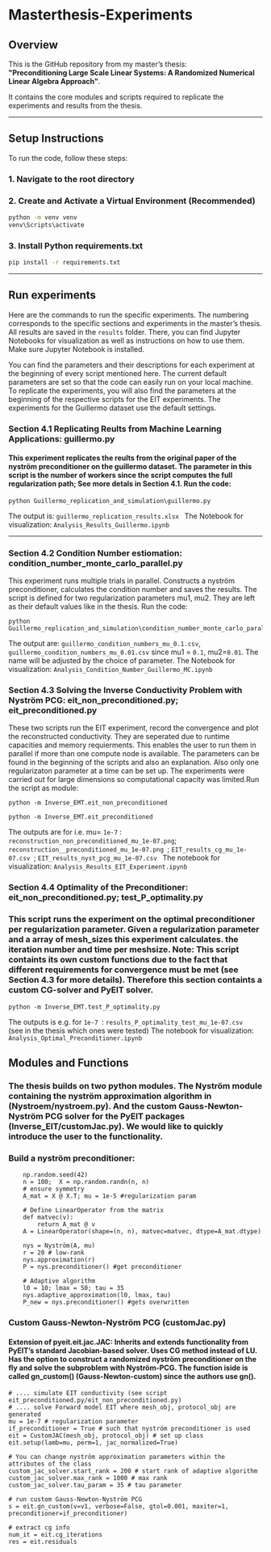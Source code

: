 # Masterthesis-Experiments

## Overview

This is the GitHub repository from my master’s thesis:  
**"Preconditioning Large Scale Linear Systems: A Randomized Numerical Linear Algebra Approach"**.

It contains the core modules and scripts required to replicate the experiments and results from the thesis.

---

## Setup Instructions

To run the code, follow these steps:

### 1. Navigate to the root directory

### 2. Create and Activate a Virtual Environment (Recommended)


```bash
python -m venv venv
venv\Scripts\activate
````
### 3. Install Python requirements.txt

```bash
pip install -r requirements.txt

````
---

## Run experiments

Here are the commands to run the specific experiments. The numbering corresponds to the specific sections and experiments in the master’s thesis. All results are saved in the `results` folder. There, you can find Jupyter Notebooks for visualization as well as instructions on how to use them. Make sure Jupyter Notebook is installed.

You can find the parameters and their descriptions for each experiment at the beginning of every script mentioned here. The current default parameters are set so that the code can easily run on your local machine. To replicate the experiments, you will also find the parameters at the beginning of the respective scripts for the EIT experiments. The experiments for the Guillermo dataset use the default settings.


### Section 4.1 Replicating Reults from Machine Learning Applications: guillermo.py

#### This experiment replicates the reults from the original paper of the nyström preconditioner on the guillermo dataset. The parameter in this script is the number of workers since the script computes the full regularization path; See more detals in Section 4.1. Run the code: 

````
python Guillermo_replication_and_simulation\guillermo.py
````
The output is:  ```guillermo_replication_results.xlsx ```
The Notebook for visualization:  ```Analysis_Results_Guillermo.ipynb ```

----

### Section 4.2 Condition Number estiomation: condition_number_monte_carlo_parallel.py

This experiment runs multiple trials in parallel. Constructs a nyström preconditioner, calculates the condition number and saves the results. The script is defined for two regularization parameters mu1, mu2. They are left as their default values like in the thesis. 
Run the code: 

````
python Guillermo_replication_and_simulation\condition_number_monte_carlo_parallel.py
````

The output are: ```guillermo_condition_numbers_mu_0.1.csv```, ```guillermo_condition_numbers_mu_0.01.csv``` since mu1 = `0.1`, mu2=`0.01`. The name will be adjusted by the choice of parameter. 
The Notebook for visualization:  ```Analysis_Condition_Number_Guillermo_MC.ipynb ```


### Section 4.3 Solving the Inverse Conductivity Problem with Nyström PCG: eit_non_preconditioned.py; eit_preconditioned.py

These two scripts run the EIT experiment, record the convergence and plot the reconstructed conductivity. They are seperated due to runtime capacities and memory requierments. This enables the user to run them in parallel if more than one compute node is available. The parameters can be found in the beginning of the scripts and also an explanation. Also only one regularizaton parameter at a time can be set up. The experiments were carried out for large dimensions so computational capacity was limited.Run the script as module: 

````
python -m Inverse_EMT.eit_non_preconditioned
````

````
python -m Inverse_EMT.eit_preconditioned
````
The outputs are for i.e. mu=  ```1e-7``` : ```reconstruction_non_preconditioned_mu_1e-07.png```;  ```reconstruction__preconditioned_mu_1e-07.png ```;  ```EIT_results_cg_mu_1e-07.csv ```;  ```EIT_results_nyst_pcg_mu_1e-07.csv ```
The notebook for visualization:  ```Analysis_Results_EIT_Experiment.ipynb ```

### Section 4.4 Optimality of the Preconditioner: eit_non_preconditioned.py; test_P_optimality.py

### This script runs the experiment on the optimal preconditioner per regularization parameter. Given a regularization parameter and a array of mesh_sizes this experiment calculates. the iteration number and time per meshsize. Note: This script containts its own custom functions due to the fact that different requirements for convergence must be met (see Section 4.3 for more details). Therefore this section containts a custom CG-solver and PyEIT solver. 

````
python -m Inverse_EMT.test_P_optimality.py
````
The outputs is e.g. for  ```1e-7 ```:  ```results_P_optimality_test_mu_1e-07.csv ``` (see in the thesis which ones were tested)
The notebook for visualization:  ```Analysis_Optimal_Preconditioner.ipynb ```


## Modules and Functions

### The thesis builds on two python modules. The Nyström module containing the nyström approximation algorithm in (Nystroem/nystroem.py). And the custom Gauss-Newton-Nyström PCG solver for the PyEIT packages (Inverse_EIT/customJac.py). We would like to quickly introduce the user to the functionality. 

### Build a nyström preconditioner: 

```
    np.random.seed(42)
    n = 100;  X = np.random.randn(n, n)
    # ensure symmetry
    A_mat = X @ X.T; mu = 1e-5 #regularization param

    # Define LinearOperator from the matrix
    def matvec(v):
        return A_mat @ v
    A = LinearOperator(shape=(n, n), matvec=matvec, dtype=A_mat.dtype)

    nys = Nyström(A, mu)
    r = 20 # low-rank
    nys.approximation(r)
    P = nys.preconditioner() #get preconditioner

    # Adaptive algorithm
    l0 = 10; lmax = 50; tau = 35
    nys.adaptive_approximation(l0, lmax, tau)
    P_new = nys.preconditioner() #gets overwritten

```

### Custom Gauss-Newton-Nyström PCG (customJac.py)

#### Extension of pyeit.eit.jac.JAC: Inherits and extends functionality from PyEIT’s standard Jacobian-based solver. Uses CG method instead of LU. Has the option to construct a randomized nyström preconditioner on the fly and solve the subproblem with Nyström-PCG. The function iside is called gn_custom() (Gauss-Newton-custom) since the authors use gn(). 

````
# .... simulate EIT conductivity (see script eit_preconditioned.py/eit_non_preconditioned.py)
# .... solve Forward model EIT where mesh_obj, protocol_obj are generated
mu = 1e-7 # regularization parameter
if_preconditioner = True # such that nyström preconditioner is used
eit = CustomJAC(mesh_obj, protocol_obj) # set up class
eit.setup(lamb=mu, perm=1, jac_normalized=True)

# You can change nyström approximation parameters within the attributes of the class
custom_jac_solver.start_rank = 200 # start rank of adaptive algorithm
custom_jac_solver.max_rank = 1000 # max rank
custom_jac_solver.tau_param = 35 # tau parameter

# run custom Gauss-Newton-Nyström PCG 
s = eit.gn_custom(v=v1, verbose=False, gtol=0.001, maxiter=1, preconditioner=if_preconditioner)

# extract cg info
num_it = eit.cg_iterations
res = eit.residuals





